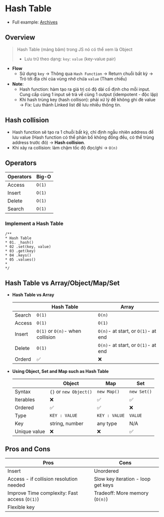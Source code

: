 # Hash Table

- Full example: [Archives](archives/)

## Overview

> Hash Table (mảng băm) trong JS nó có thể xem là Object
>
> - Lưu trữ theo dạng: `key`: `value` (key-value pair)

- **Flow**
  - Sử dụng `key` → Thông qua `Hash Function` → Return chuỗi bất kỳ → Trỏ tới địa chỉ của vùng nhớ chứa `value` (Tham chiếu)
- **Note**:
  - Hash function: hàm tạo ra giá trị có độ dài cố định cho mỗi input. Cung cấp cùng 1 input sẽ trả về cùng 1 output (idempotent - độc lập)
  - Khi hash trùng key (hash collison): phải xứ lý để không ghi đè value → Fix: Lưu thành Linked list để lưu nhiều thông tin.

## Hash collision

- Hash function sẽ tạo ra 1 chuỗi bất kỳ, chỉ định ngẫu nhiên address để lưu value (Hash function có thể phân bố không đồng đều, có thể trùng address trước đó) → **Hash collision**.
- Khi xảy ra collision: làm chậm tốc độ đọc/ghi → `O(n)`

## Operators

| Operators | Big-O  |
| --------- | ------ |
| Access    | `O(1)` |
| Insert    | `O(1)` |
| Delete    | `O(1)` |
| Search    | `O(1)` |

### Implement a Hash Table

  ``` text
  /**
  * Hash Table
  * 01. _hash()
  * 02 .set(key, value)
  * 03 .get(key)
  * 04 .keys()
  * 05 .values()
  * 
  */
  ```

## Hash Table vs Array/Object/Map/Set

- **Hash Table vs Array**

  |        | Hash Table                       | Array                               |
  | ------ | -------------------------------- | ----------------------------------- |
  | Search | `O(1)`                           | `O(n)`                              |
  | Access | `O(1)`                           | `O(1)`                              |
  | Insert | `O(1)` or `O(n)`- when collision | `O(n)`- at start, or `O(1)`- at end |
  | Delete | `O(1)`                           | `O(n)`- at start, or `O(1)`- at end |
  | Orderd | ✅                                | ❌                                   |
- **Using Object, Set and Map such as Hash Table**

  |              | Object                 | Map           | Set         |
  | ------------ | ---------------------- | ------------- | ----------- |
  | Syntax       | `{}` or `new Object()` | `new Map()`   | `new Set()` |
  | Iterables    | ❌                      | ✅             | ✅           |
  | Ordered      | ✅                      | ✅             | ❌           |
  | Type         | `KEY : VALUE`          | `KEY : VALUE` | `VALUE`     |
  | Key          | string, number         | any type      | N/A         |
  | Unique value | ❌                      | ❌             | ✅           |

## Pros and Cons

| Pros                                          | Cons                               |
| --------------------------------------------- | ---------------------------------- |
| Insert                                        | Unordered                          |
| Access - if collision resolution needed       | Slow key iteration - loop get keys |
| Improve Time complexity: Fast access (`O(1)`) | Tradeoff: More memory (`O(n)`)     |
| Flexible key                                  |                                    |
